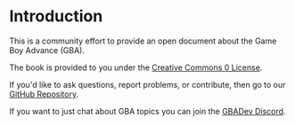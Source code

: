 # Introduction

This is a community effort to provide an open document about the Game Boy Advance (GBA).

The book is provided to you under the [Creative Commons 0 License](https://creativecommons.org/publicdomain/zero/1.0/legalcode).

If you'd like to ask questions, report problems, or contribute, then go to our [GitHub Repository](https://github.com/gbdev/gbadoc).

If you want to just chat about GBA topics you can join the [GBADev Discord](https://discord.io/gbadev).

